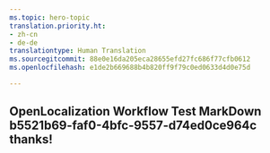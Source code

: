 ```yaml
---
ms.topic: hero-topic
translation.priority.ht:
- zh-cn
- de-de
translationtype: Human Translation
ms.sourcegitcommit: 88e0e16da205eca28655efd27fc686f77cfb0612
ms.openlocfilehash: e1de2b669688b4b820ff9f79c0ed0633d4d0e75d

---
```

## OpenLocalization Workflow Test MarkDown b5521b69-faf0-4bfc-9557-d74ed0ce964c thanks!



<!--HONumber=Jul16_HO5-->


